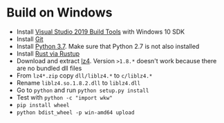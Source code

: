 # Build on Windows

* Install [Visual Studio 2019 Build Tools](https://visualstudio.microsoft.com/downloads/#build-tools-for-visual-studio-2019) with Windows 10 SDK
* Install [Git](https://git-scm.com/download/win)
* Install [Python 3.7](https://www.python.org/ftp/python/3.7.4/python-3.7.4-amd64.exe). Make sure that Python 2.7 is not also installed
* Install [Rust via Rustup](https://static.rust-lang.org/rustup/dist/i686-pc-windows-gnu/rustup-init.exe)
* Download and extract [lz4](https://github.com/lz4/lz4/releases/download/v1.8.2/lz4_v1_8_2_win64.zip). Version `>1.8.*` doesn't work because there are no bundled dll files
* From `lz4*.zip` copy `dll/liblz4.*` to `c/liblz4.*`
* Rename `liblz4.so.1.8.2.dll` to `liblz4.dll`
* Go to `python` and run `python setup.py install`
* Test with `python -c "import wkw"`
* `pip install wheel`
* `python bdist_wheel -p win-amd64 upload`
